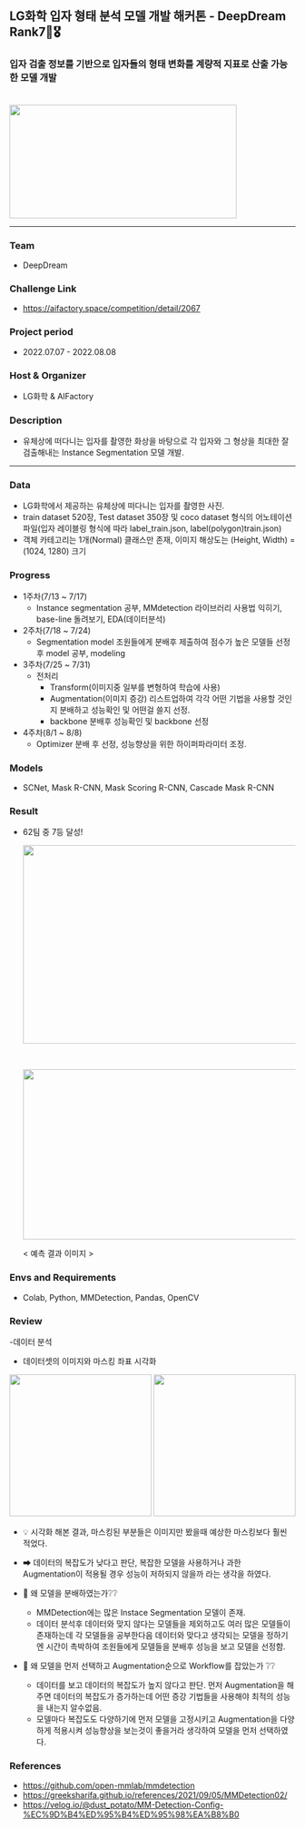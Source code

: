 ## LG화학 입자 형태 분석 모델 개발 해커톤 - DeepDream Rank7🏅🎖

### 입자 검출 정보를 기반으로 입자들의 형태 변화를 계량적 지표로 산출 가능한 모델 개발 <br/><br/>

<img src="https://user-images.githubusercontent.com/103362361/187381517-1abe006c-6073-4f27-9e55-ae35d388828e.png"  width="400" height="200"/>

---

### Team 
- DeepDream 

### Challenge Link  
- https://aifactory.space/competition/detail/2067 

### Project period   
- 2022.07.07 - 2022.08.08

### Host & Organizer 
- LG화학 & AIFactory

### Description
- 유체상에 떠다니는 입자를 촬영한 화상을 바탕으로 각 입자와 그 형상을 최대한 잘 검출해내는 Instance Segmentation 모델 개발.

--- 
### Data
- LG화학에서 제공하는 유체상에 떠다니는 입자를 촬영한 사진.
- train dataset 520장, Test dataset 350장 및 coco dataset 형식의 어노테이션 파일(입자 레이블링 형식에 따라 label_train.json, label(polygon)train.json) 
- 객체 카테고리는 1개(Normal) 클래스만 존재, 이미지 해상도는 (Height, Width) = (1024, 1280) 크기


### Progress
- 1주차(7/13 ~ 7/17)  
  - Instance segmentation 공부, MMdetection 라이브러리 사용법 익히기, base-line 돌려보기, EDA(데이터분석) 
- 2주차(7/18 ~ 7/24)  
  - Segmentation model 조원들에게 분배후 제출하여 점수가 높은 모델들 선정 후 model 공부, modeling
- 3주차(7/25 ~ 7/31)  
  - 전처리 
    - Transform(이미지중 일부를 변형하여 학습에 사용)  
    - Augmentation(이미지 증강) 리스트업하여 각각 어떤 기법을 사용할 것인지 분배하고 성능확인 및 어떤걸 쓸지 선정.
    - backbone 분배후 성능확인 및 backbone 선정 
- 4주차(8/1 ~ 8/8)  
  - Optimizer 분배 후 선정, 성능향상을 위한 하이퍼파라미터 조정.


### Models  
- SCNet, Mask R-CNN, Mask Scoring R-CNN, Cascade Mask R-CNN
  

### Result
- 62팀 중 7등 달성!
 
  <img src="https://user-images.githubusercontent.com/103362361/187385788-913ff59d-cc4a-4d4a-bebc-456c99575e92.png"  width="700" height="350"/> <br/>
    
  <br/>
    
  <img src="https://user-images.githubusercontent.com/103362361/187386154-609a16be-80f0-448a-8033-e97df87c3954.png"  width="500" height="300"/> <br/>
    
  < 예측 결과 이미지 >



### Envs and Requirements
- Colab, Python, MMDetection, Pandas, OpenCV



### Review
-데이터 분석
 - 데이터셋의 이미지와 마스킹 좌표 시각화 
 
 
 <img src="https://user-images.githubusercontent.com/103362361/188362239-3ce1dbd7-856b-44c9-962e-fc9e23897dcd.png"  width="250" height="250"/> <img src="https://user-images.githubusercontent.com/103362361/188362346-9c810636-9c27-438d-99b0-ad0f77bf76ca.png"  width="250" height="250"/>
 - 💡 시각화 해본 결과, 마스킹된 부분들은 이미지만 봤을때 예상한 마스킹보다 훨씬 적었다. 
 - ➡ 데이터의 복잡도가 낮다고 판단, 복잡한 모델을 사용하거나 과한 Augmentation이 적용될 경우 성능이 저하되지 않을까 라는 생각을 하였다. 
- 💬 왜 모델을 분배하였는가❔❔
     - MMDetection에는 많은 Instace Segmentation 모델이 존재. 
     - 데이터 분석후 데이터와 맞지 않다는 모델들을 제외하고도 여러 많은 모델들이 존재하는데 각 모델들을 공부한다음 데이터와 맞다고 생각되는 모델을 정하기엔 시간이 촉박하여 조원들에게 모델들을 분배후 성능을 보고 모델을 선정함.
       
     
- 💬 왜 모델을 먼저 선택하고 Augmentation순으로 Workflow를 잡았는가 ❔❔
   - 데이터를 보고 데이터의 복잡도가 높지 않다고 판단. 먼저 Augmentation을 해주면 데이터의 복잡도가 증가하는데 어떤 증강 기법들을 사용해야 최적의 성능을 내는지 알수없음.
   - 모델마다 복잡도도 다양하기에 먼저 모델을 고정시키고 Augmentation을 다양하게 적용시켜 성능향상을 보는것이 좋을거라 생각하여 모델을 먼저 선택하였다.



### References
- https://github.com/open-mmlab/mmdetection
- https://greeksharifa.github.io/references/2021/09/05/MMDetection02/  
- https://velog.io/@dust_potato/MM-Detection-Config-%EC%9D%B4%ED%95%B4%ED%95%98%EA%B8%B0

 






























<!--

## Description

대회 링크 : https://aifactory.space/competition/detail/2067 <br/>

대회 기간 : 2022.07.07(목) 8:00 ~ 2022.08.08(월) 18:00 <br/>

주최 : LG화학 <br/>

주관 : AIFactory <br/>

주제 : 유체상에 떠다니는 입자를 촬영한 화상을 바탕으로 각 입자와 그 형상을 최대한 잘 검출해내는 Instance Segmentation 모델 개발. <br/>

팀 : DeepDream <br/>




<img src="https://user-images.githubusercontent.com/103362361/187381517-1abe006c-6073-4f27-9e55-ae35d388828e.png"  width="500" height="300"/> <br/>

---

## WorkFlow 


각 진행상황에 대해 왜 이렇게 했고 어떻게 생각을 했는지에 대한 원인, 고찰이 들어가야 한다.
왜 워크플로우를 왜 이렇게 잡았는지, 왜 Augmentation을 리스트업 하고 Backbone을 정했는지.



### 1. 데이터  
   
   LG화학에서 제공하는 유체상에 떠다니는 입자를 촬영한 사진. <br/>
   
   train dataset 520장, Test dataset 350장 및 coco dataset 형식의 어노테이션 파일(입자 레이블링 형식에 따라 label_train.json, label(polygon)train.json)  <br/>
   
   객체 카테고리는 1개(Normal) 클래스만 존재, 이미지 해상도는 (Height, Width) = (1024, 1280) 크기 <br/>

   - 데이터 분석
     - 데이터셋의 이미지와 마스킹 좌표 시각화 
     - <img src="https://user-images.githubusercontent.com/103362361/188362239-3ce1dbd7-856b-44c9-962e-fc9e23897dcd.png"  width="250" height="250"/> <img src="https://user-images.githubusercontent.com/103362361/188362346-9c810636-9c27-438d-99b0-ad0f77bf76ca.png"  width="250" height="250"/>
     - 💡 시각화 해본 결과, 마스킹된 부분들은 이미지만 봤을때 예상한 마스킹보다 훨씬 적었다. 
     - ➡ 데이터의 복잡도가 낮다고 판단, 복잡한 모델을 사용하거나 과한 Augmentation이 적용될 경우 성능이 저하되지 않을까 라는 생각을 하였다. 


### 2. 진행 내용
   
   #### 1주차(7/13 ~ 7/17)  
   
   Instance segmentation 공부, MMdetection 라이브러리 사용법 익히기, base-line 돌려보기, EDA(데이터분석) <br/>
   
   MMdetection Reference : [MMDetection tutorial](https://greeksharifa.github.io/references/2021/09/05/MMDetection02/),  [MMDetection Config](https://velog.io/@dust_potato/MM-Detection-Config-%EC%9D%B4%ED%95%B4%ED%95%98%EA%B8%B0)

   #### 2주차(7/18 ~ 7/24)  
   
   Segmentation model 조원들에게 분배후 제출하여 점수가 높은 모델들 선정 후 model 공부, modeling <br/>
   
   
   
   - 💬 왜 모델을 분배하였는가❔❔
     - MMDetection에는 많은 Instace Segmentation 모델이 존재.
     
     - 데이터 분석후 데이터와 맞지 않다는 모델들을 제외하고도 여러 많은 모델들이 존재하는데 각 모델들을 공부한다음 데이터와 맞다고 생각되는 모델을 정하기엔 시간이 촉박하여 조원들에게 모델들을 분배후 성능을 보고 모델을 선정함.
     
     
     
   - 💬 왜 모델을 먼저 선택하고 Augmentation순으로 Workflow를 잡았는가 ❔❔
     - 데이터를 보고 데이터의 복잡도가 높지 않다고 판단. 먼저 Augmentation을 해주면 데이터의 복잡도가 증가하는데 어떤 증강 기법들을 사용해야 최적의 성능을 내는지 알수없음.
     - 모델마다 복잡도도 다양하기에 먼저 모델을 고정시키고 Augmentation을 다양하게 적용시켜 성능향상을 보는것이 좋을거라 생각하여 모델을 먼저 선택하였다.
     
     
     
     <br/>
     
   
   
   분배모델| 점수
   -------|-------|
   SCNet_r50_fpn_1x(12epoch)_coco  |  0.5861291233  |
   Solov2 |  0.5393581245  |
   Cascade Mask R-CNN_r50_fpn_1x_coco | 0.5850912865 |
   Mask Scoring R-CNN_r50_fpn_1x_coco | 0.5636328897  |
   Hybird Task Cascade=htc_r50_fpn_1x_coco | 0.5548114978  |
   Mask R-CNN_r50_fpn_1x_coco  |  0.5472226479 |
   
 
    
   => 👍 SCNet, Mask R-CNN, Mask Scoring R-CNN, Cascade Mask R-CNN  선정 
   
   ( Mask R-CNN은 다른 모델들의 베이스 모델이기에 같이 공부하려고 선정! )

   <br/>

   #### 3주차(7/25 ~ 7/31)  
   
   전처리 
   - Transform(이미지중 일부를 변형하여 학습에 사용)  
      
   - Augmentation(이미지 증강) 리스트업하여 각각 어떤 기법을 사용할 것인지 분배하고 성능확인 및 어떤걸 쓸지 선정.
   
   - backbone 분배후 성능확인 및 backbone 선정 
   
   Backbone |
   -------|
   ResNet stricks back, EfficientNet, ConvNeXt   |  
   HRNet, Generalized Attention  |  
   GCNet, Res2Net |  
   PVT, PVTv2, Swin  |  
   RegNet, ResNest | 
   
   => 👍 ResNext, ResNet strikes back을 최종 Backbone으로 선정.
   
   
   <br/>
   
   
   - Online Data augmentation list-up(Transform)  
     - shear, rotate, resize, flip, equalize, brightness, contrast, minIoUrandomcrop, Albumentation
     - 동일 조건으로 고정. - cascade_rcnn_x101_32x4d_fpn_1x_coco, 12epoch, IOU threshold(0.3 ~ 0.6)
   
   
   Augmentation | 점수 |
   -------|-------|
   all augmentation   |  0.5452023496  |
   resize : 1024,1024 |  0.6041639844  |
   resize : 1280,1024 |  0.6084128911  |
   resize : 1333,800  |  0.6065363398  |
   equalize, brightness, contrast |  0.6044010023  |
   albumentation(Equalize, Brightness, contrast)  |  0.6042227322  |
   miniourandomcrop | 0.6023441395 |
     
   <br/>



   #### 4주차(8/1 ~ 8/8)  
   
   Optimizer 분배 후 선정, 성능향상을 위한 하이퍼파라미터 조정. 
   
   Optimizer |
   -------|
   RMSprop, Rprop   |  
   ASGD, LBFGS  |  
   Adadelta, Adagrad |  
   NAdam, Radam  |  
   SparseAdam, Adamax | 
    
   => 👍 Adadelta를 최종 Opitmizer로 선정
   
   <br/><br/>
   
   
  
  
  
  
  ### 3. 결과 : 62팀 중 7등 달성!
    
    
    
  <img src="https://user-images.githubusercontent.com/103362361/187385788-913ff59d-cc4a-4d4a-bebc-456c99575e92.png"  width="600" height="400"/> <br/>
    
  <br/>
    
  <img src="https://user-images.githubusercontent.com/103362361/187386154-609a16be-80f0-448a-8033-e97df87c3954.png"  width="600" height="400"/> <br/>
    
  < 예측 결과 이미지 >
    

   
---

## Usage Library & Baseline

Usage Library : [MMdetection](https://github.com/open-mmlab/mmdetection)

Base line : Mask R-CNN (대회측에서 baseline code 제공)

-->


<!-- 모델의 성능도 중요하지만 인퍼런스속도가 얼마나 나오냐, 걸리는 시간에 대한 리뷰가 있으면 좋겠다..
아쉬운점 : 우리의 상세한 과정도 나쁘지 않지만 체계적으로 들리진 않았다. = 해볼수 있는걸 다해봤는데 그중 좋을걸 골라서 해봤다. 논리적인 체계가 있어야. 근거가 정확하게 있어서 이거를 이렇게 했고 인사이트가 도출되어서, 나온 인사이트를 보여줘야. 이게 잘 보이지 않으니 다른 문제를 풀면 잘할까? 라는 의문이 듬.
우리가 어떤 역량을 가지고 있는지를 보여줘야하는데 7등했다말고는 보이는게 없음.
논문을 어느정도 리뷰하는내용은 굳이 필요하진 않음. 
-->





